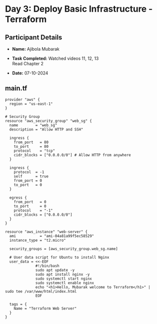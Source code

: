 # Day 3: Deploy Basic Infrastructure - Terraform

## Participant Details
- **Name:** Ajibola Mubarak
- **Task Completed:** Watched videos 11, 12, 13  
  Read Chapter 2

- **Date:** 07-10-2024

## main.tf

```hcl
provider "aws" {
  region = "us-east-1"
}

# Security Group
resource "aws_security_group" "web_sg" {
  name        = "web_sg"
  description = "Allow HTTP and SSH"

  ingress {
    from_port   = 80
    to_port     = 80
    protocol    = "tcp"
    cidr_blocks = ["0.0.0.0/0"] # Allow HTTP from anywhere
  }

  ingress {
    protocol  = -1
    self      = true
    from_port = 0
    to_port   = 0
  }

  egress {
    from_port   = 0
    to_port     = 0
    protocol    = "-1"
    cidr_blocks = ["0.0.0.0/0"]
  }
}

resource "aws_instance" "web-server" {
  ami           = "ami-04a81a99f5ec58529"
  instance_type = "t2.micro"

  security_groups = [aws_security_group.web_sg.name]

  # User data script for Ubuntu to install Nginx
  user_data = <<-EOF
              #!/bin/bash
              sudo apt update -y
              sudo apt install nginx -y
              sudo systemctl start nginx
              sudo systemctl enable nginx
              echo "<h1>Hello, Mubarak welcome to Terraform</h1>" | sudo tee /var/www/html/index.html
              EOF

  tags = {
    Name = "Terraform Web Server"
  }
}
